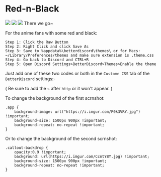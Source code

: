# Red-n-Black

<img src="http://i.imgur.com/Vtx9kIo.jpg"/>

<img src="http://i.imgur.com/RP0apJN.jpg"/>

<img src="http://i.imgur.com/w1p4aNN.gif"/>
There we go~

For the anime fans with some red and black:
```
Step 1: Click the Raw Button
Step 2: Right Click and click Save As 
Step 3: Save to %appdata%\betterdiscord\themes\ or for Macs: ~/Library/Preferences/themes and make sure extension is .theme.css
Step 4: Go back to Discord and CTRL+R
Step 5: Open Discord Settings>BetterDiscord>Themes>Enable the theme
```

Just add one of these two codes or both in the `Custome CSS` tab  of the `BetterDiscord` settings:-

( Be sure to add the `s` after `http` or it won't appear. )

To change the background of the first scrnshot:
```
.app {
    background-image: url("https://i.imgur.com/P0k3VRY.jpg") !important;
    background-size: 1500px 900px !important;
    background-repeat: no-repeat !important;
}
```
Or to change the background of the second scrnshot:
```
.callout-backdrop {
    opacity:0.9 !important;
    background: url(https://i.imgur.com/CcntY8Y.jpg) !important;
    background-size: 1500px 900px !important;
    background-repeat: no-repeat !important;
}
```
